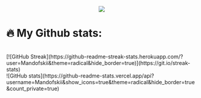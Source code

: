 <p align="center">
  <a href="https://t.me/Amwhiofski"><img src="https://img.shields.io/badge/Telegram-2CA5E0?style=for-the-badge&logo=telegram&logoColor=white"></a>
</p>
<h1>🔥 My Github stats:</h1> 
</br>
[![GitHub Streak](https://github-readme-streak-stats.herokuapp.com/?user=Mandofskii&theme=radical&hide_border=true)](https://git.io/streak-stats)
</br>
![GitHub stats](https://github-readme-stats.vercel.app/api?username=Mandofskii&show_icons=true&theme=radical&hide_border=true&count_private=true)
